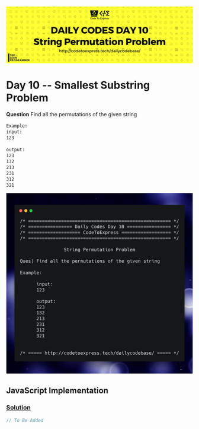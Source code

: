![cover](./cover.png)

# Day 10 -- Smallest Substring Problem

**Question** Find all the permutations of the given string

```
Example:
input: 
123

output:
123
132
213
231
312
321
```

![ques](./ques.png)

## JavaScript Implementation

### [Solution](./sol.js)

```js
// To Be Added
```
